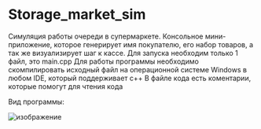 # Storage_market_sim
Симуляция работы очереди в супермаркете.
Консольное мини-приложение, которое генерирует имя покупателю, его набор товаров, а так же визуализирует шаг к кассе.
Для запуска необходим только 1 файл, это main.cpp
Для работы программы необходимо скомпилировать исходный файл на операционной системе Windows в любом IDE, который поддерживает c++
В файле кода есть коментарии, которые помогут для чтения кода 

Вид программы:


![изображение](https://github.com/user-attachments/assets/2c871f83-5a4b-48b0-8f2c-49cb45dd71cc)


